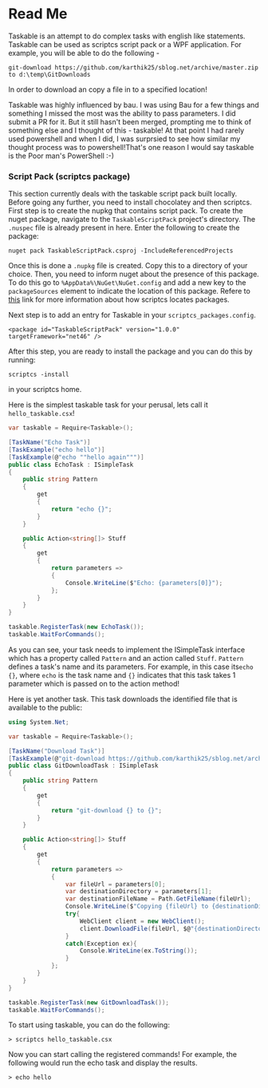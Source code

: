 # Read Me

Taskable is an attempt to do complex tasks with english like statements. Taskable can be used as scriptcs script pack or a WPF application. For example, you will be able to do the following -

```
git-download https://github.com/karthik25/sblog.net/archive/master.zip to d:\temp\GitDownloads
```

In order to download an copy a file in to a specified location! 

Taskable was highly influenced by bau. I was using Bau for a few things and something I missed the most was the ability to pass parameters. I did submit a PR for it. But it still hasn't been merged, prompting me to think of something else and I thought of this - taskable! At that point I had rarely used powershell and when I did, I was surprsied to see how similar my thought process was to powershell!That's one reason I would say taskable is the Poor man's PowerShell :-)

### Script Pack (scriptcs package)

This section currently deals with the taskable script pack built locally. Before going any further, you need to install chocolatey and then scriptcs. First step is to create the nupkg that contains script pack. To create the nuget package, navigate to the `TaskableScriptPack` project's directory. The `.nuspec` file is already present in here. Enter the following to create the package:

```
nuget pack TaskableScriptPack.csproj -IncludeReferencedProjects
```

Once this is done a `.nupkg` file is created. Copy this to a directory of your choice. Then, you need to inform nuget about the presence of this package. To do this go to `%AppData%\NuGet\NuGet.config` and add a new key to the `packageSources` element to indicate the location of this package. Refere to [this](https://github.com/scriptcs/scriptcs/wiki/Package-installation) link for more information about how scriptcs locates packages.

Next step is to add an entry for Taskable in your `scriptcs_packages.config`.

```
<package id="TaskableScriptPack" version="1.0.0" targetFramework="net46" />
```

After this step, you are ready to install the package and you can do this by running:

```
scriptcs -install
```

in your scriptcs home.

Here is the simplest taskable task for your perusal, lets call it `hello_taskable.csx`!

```csharp
var taskable = Require<Taskable>();

[TaskName("Echo Task")]
[TaskExample("echo hello")]
[TaskExample(@"echo ""hello again""")]
public class EchoTask : ISimpleTask
{
    public string Pattern
    {
        get
        {
            return "echo {}";
        }
    }

    public Action<string[]> Stuff
    {
        get
        {
            return parameters =>
            {
                Console.WriteLine($"Echo: {parameters[0]}");
            };
        }
    }
}

taskable.RegisterTask(new EchoTask());
taskable.WaitForCommands();
```

As you can see, your task needs to implement the ISimpleTask interface which has a property called `Pattern` and an action called  `Stuff`. `Pattern` defines a task's name and its parameters. For example, in this case its`echo {}`, where `echo` is the task name and `{}` indicates that this task takes 1 parameter which is passed on to the action method!

Here is yet another task. This task downloads the identified file that is available to the public:

```csharp
using System.Net;

var taskable = Require<Taskable>();

[TaskName("Download Task")]
[TaskExample(@"git-download https://github.com/karthik25/sblog.net/archive/master.zip to d:\temp\GitDownloads")]
public class GitDownloadTask : ISimpleTask
{
    public string Pattern
    {
        get
        {
            return "git-download {} to {}";
        }
    }

    public Action<string[]> Stuff
    {
        get
        {
            return parameters =>
            {
                var fileUrl = parameters[0];
                var destinationDirectory = parameters[1];
                var destinationFileName = Path.GetFileName(fileUrl);
                Console.WriteLine($"Copying {fileUrl} to {destinationDirectory}");
                try{
                    WebClient client = new WebClient();
                    client.DownloadFile(fileUrl, $@"{destinationDirectory}\{destinationFileName}");
                }
                catch(Exception ex){
                    Console.WriteLine(ex.ToString());
                }
            };
        }
    }
}

taskable.RegisterTask(new GitDownloadTask());
taskable.WaitForCommands();
```

To start using taskable, you can do the following:

```
> scriptcs hello_taskable.csx
```

Now you can start calling the registered commands! For example, the following would run the echo task and display the results.

```
> echo hello
```
